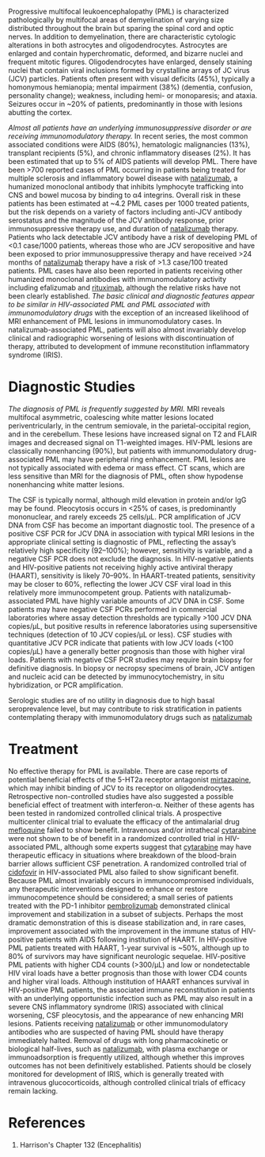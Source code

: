 Progressive multifocal leukoencephalopathy (PML) is characterized pathologically by multifocal areas of demyelination of varying size distributed throughout the brain but sparing the spinal cord and optic nerves. In addition to demyelination, there are characteristic cytologic alterations in both astrocytes and oligodendrocytes. Astrocytes are enlarged and contain hyperchromatic, deformed, and bizarre nuclei and frequent mitotic figures. Oligodendrocytes have enlarged, densely staining nuclei that contain viral inclusions formed by crystalline arrays of JC virus (JCV) particles. Patients often present with visual deficits (45%), typically a homonymous hemianopia; mental impairment (38%) (dementia, confusion, personality change); weakness, including hemi- or monoparesis; and ataxia. Seizures occur in ~20% of patients, predominantly in those with lesions abutting the cortex.

*Almost all patients have an underlying immunosuppressive disorder or are receiving immunomodulatory therapy.* In recent series, the most common associated conditions were AIDS (80%), hematologic malignancies (13%), transplant recipients (5%), and chronic inflammatory diseases (2%). It has been estimated that up to 5% of AIDS patients will develop PML. There have been >700 reported cases of PML occurring in patients being treated for multiple sclerosis and inflammatory bowel disease with [natalizumab](https://accessmedicine.mhmedical.com/drugs.aspx?GbosID=426800), a humanized monoclonal antibody that inhibits lymphocyte trafficking into CNS and bowel mucosa by binding to α4 integrins. Overall risk in these patients has been estimated at ~4.2 PML cases per 1000 treated patients, but the risk depends on a variety of factors including anti-JCV antibody serostatus and the magnitude of the JCV antibody response, prior immunosuppressive therapy use, and duration of [natalizumab](https://accessmedicine.mhmedical.com/drugs.aspx?GbosID=426800) therapy. Patients who lack detectable JCV antibody have a risk of developing PML of <0.1 case/1000 patients, whereas those who are JCV seropositive and have been exposed to prior immunosuppressive therapy and have received >24 months of [natalizumab](https://accessmedicine.mhmedical.com/drugs.aspx?GbosID=426800) therapy have a risk of >1.3 case/100 treated patients. PML cases have also been reported in patients receiving other humanized monoclonal antibodies with immunomodulatory activity including efalizumab and [rituximab](https://accessmedicine.mhmedical.com/drugs.aspx?GbosID=425249), although the relative risks have not been clearly established. *The basic clinical and diagnostic features appear to be similar in HIV-associated PML and PML associated with immunomodulatory drugs* with the exception of an increased likelihood of MRI enhancement of PML lesions in immunomodulatory cases. In natalizumab-associated PML, patients will also almost invariably develop clinical and radiographic worsening of lesions with discontinuation of therapy, attributed to development of immune reconstitution inflammatory syndrome (IRIS).

# Diagnostic Studies
*The diagnosis of PML is frequently suggested by MRI.* MRI reveals multifocal asymmetric, coalescing white matter lesions located periventricularly, in the centrum semiovale, in the parietal-occipital region, and in the cerebellum. These lesions have increased signal on T2 and FLAIR images and decreased signal on T1-weighted images. HIV-PML lesions are classically nonenhancing (90%), but patients with immunomodulatory drug-associated PML may have peripheral ring enhancement. PML lesions are not typically associated with edema or mass effect. CT scans, which are less sensitive than MRI for the diagnosis of PML, often show hypodense nonenhancing white matter lesions.

The CSF is typically normal, although mild elevation in protein and/or IgG may be found. Pleocytosis occurs in <25% of cases, is predominantly mononuclear, and rarely exceeds 25 cells/μL. PCR amplification of JCV DNA from CSF has become an important diagnostic tool. The presence of a positive CSF PCR for JCV DNA in association with typical MRI lesions in the appropriate clinical setting is diagnostic of PML, reflecting the assay’s relatively high specificity (92–100%); however, sensitivity is variable, and a negative CSF PCR does not exclude the diagnosis. In HIV-negative patients and HIV-positive patients not receiving highly active antiviral therapy (HAART), sensitivity is likely 70–90%. In HAART-treated patients, sensitivity may be closer to 60%, reflecting the lower JCV CSF viral load in this relatively more immunocompetent group. Patients with natalizumab-associated PML have highly variable amounts of JCV DNA in CSF. Some patients may have negative CSF PCRs performed in commercial laboratories where assay detection thresholds are typically >100 JCV DNA copies/μL, but positive results in reference laboratories using supersensitive techniques (detection of 10 JCV copies/μL or less). CSF studies with quantitative JCV PCR indicate that patients with low JCV loads (<100 copies/μL) have a generally better prognosis than those with higher viral loads. Patients with negative CSF PCR studies may require brain biopsy for definitive diagnosis. In biopsy or necropsy specimens of brain, JCV antigen and nucleic acid can be detected by immunocytochemistry, in situ hybridization, or PCR amplification.

Serologic studies are of no utility in diagnosis due to high basal seroprevalence level, but may contribute to risk stratification in patients contemplating therapy with immunomodulatory drugs such as [natalizumab](https://accessmedicine.mhmedical.com/drugs.aspx?GbosID=426800)

# Treatment
No effective therapy for PML is available. There are case reports of potential beneficial effects of the 5-HT2a receptor antagonist [mirtazapine](https://accessmedicine.mhmedical.com/drugs.aspx?GbosID=426786), which may inhibit binding of JCV to its receptor on oligodendrocytes. Retrospective non-controlled studies have also suggested a possible beneficial effect of treatment with interferon-α. Neither of these agents has been tested in randomized controlled clinical trials. A prospective multicenter clinical trial to evaluate the efficacy of the antimalarial drug [mefloquine](https://accessmedicine.mhmedical.com/drugs.aspx?GbosID=426757) failed to show benefit. Intravenous and/or intrathecal [cytarabine](https://accessmedicine.mhmedical.com/drugs.aspx?GbosID=131081) were not shown to be of benefit in a randomized controlled trial in HIV-associated PML, although some experts suggest that [cytarabine](https://accessmedicine.mhmedical.com/drugs.aspx?GbosID=131081) may have therapeutic efficacy in situations where breakdown of the blood-brain barrier allows sufficient CSF penetration. A randomized controlled trial of [cidofovir](https://accessmedicine.mhmedical.com/drugs.aspx?GbosID=426532) in HIV-associated PML also failed to show significant benefit. Because PML almost invariably occurs in immunocompromised individuals, any therapeutic interventions designed to enhance or restore immunocompetence should be considered; a small series of patients treated with the PD-1 inhibitor [pembrolizumab](https://accessmedicine.mhmedical.com/drugs.aspx?GbosID=427207) demonstrated clinical improvement and stabilization in a subset of subjects. Perhaps the most dramatic demonstration of this is disease stabilization and, in rare cases, improvement associated with the improvement in the immune status of HIV-positive patients with AIDS following institution of HAART. In HIV-positive PML patients treated with HAART, 1-year survival is ~50%, although up to 80% of survivors may have significant neurologic sequelae. HIV-positive PML patients with higher CD4 counts (>300/μL) and low or nondetectable HIV viral loads have a better prognosis than those with lower CD4 counts and higher viral loads. Although institution of HAART enhances survival in HIV-positive PML patients, the associated immune reconstitution in patients with an underlying opportunistic infection such as PML may also result in a severe CNS inflammatory syndrome (IRIS) associated with clinical worsening, CSF pleocytosis, and the appearance of new enhancing MRI lesions. Patients receiving [natalizumab](https://accessmedicine.mhmedical.com/drugs.aspx?GbosID=426800) or other immunomodulatory antibodies who are suspected of having PML should have therapy immediately halted. Removal of drugs with long pharmacokinetic or biological half-lives, such as [natalizumab](https://accessmedicine.mhmedical.com/drugs.aspx?GbosID=426800), with plasma exchange or immunoadsorption is frequently utilized, although whether this improves outcomes has not been definitively established. Patients should be closely monitored for development of IRIS, which is generally treated with intravenous glucocorticoids, although controlled clinical trials of efficacy remain lacking.

# References
1. Harrison's Chapter 132 (Encephalitis)